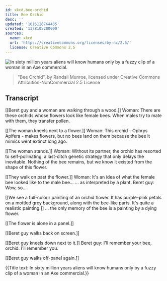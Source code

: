 ```yaml
---
id: xkcd.bee-orchid
title: Bee Orchid
desc: ''
updated: '1616126764435'
created: '1378105200000'
sources:
  name: xkcd
  url: 'https://creativecommons.org/licenses/by-nc/2.5/'
  license: Creative Commons 2.5
---
```

![In sixty million years aliens will know humans only by a fuzzy clip of a woman in an Axe commercial.](https://imgs.xkcd.com/comics/bee_orchid.png)
> "Bee Orchid", by Randall Munroe, licensed under Creative Commons Attribution-NonCommercial 2.5 License

## Transcript
[[Beret guy and a woman are walking through a wood.]]
Woman: There are these orchids whose flowers look like female bees. When males try to mate with them, they transfer pollen. 

[[The woman kneels next to a flower.]]
Woman: This orchid - Ophrys Apifera - makes flowers, but no bees land on them because the bee it mimics went extinct long ago. 

[[The woman stands.]]
Woman: Without its partner, the orchid has resorted to self-pollinating, a last-ditch genetic strategy that only delays the inevitable. Nothing of the bee remains, but we know it existed from the shape of this flower. 

[[They walk on past the flower.]]
Woman: It's an idea of what the female bee looked like to the male bee... ... as interpreted by a plant.
Beret guy: Wow, so...

[[We see a full-colour painting of an orchid flower. It has purple-pink petals on a mottled grey background, along with the bee-like parts. It's quite a realistic painting.]]
... the only memory of the bee is a painting by a dying flower. 

[[The flower is alone in a panel.]]

[[Beret guy walks back on screen.]]

[[Beret guy kneels down next to it.]]
Beret guy: I'll remember your bee, orchid. I'll remember you. 

[[Beret guy walks off-panel again.]]

{{Title text: In sixty million years aliens will know humans only by a fuzzy clip of a woman in an Axe commercial.}}
